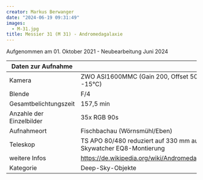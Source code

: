 ```yaml
---
creator: Markus Berwanger
date: "2024-06-19 09:31:49"
images:
  - M-31.jpg
title: Messier 31 (M 31) - Andromedagalaxie
---
```


Aufgenommen am 01. Oktober 2021 - Neubearbeitung Juni 2024

| Daten zur Aufnahme       |                                               |
| ------------------------ | --------------------------------------------- |
| Kamera                   | ZWO ASI1600MMC (Gain 200, Offset 50, -15°C)              |
| Blende                   | F/4                                         |
| Gesamtbelichtungszeit    | 157,5 min          |
| Anzahle der Einzelbilder | 35x RGB 90s                      |
| Aufnahmeort              | Fischbachau (Wörnsmühl/Eben)                  |
| Teleskop                 | TS APO 80/480 reduziert auf 330 mm auf Skywatcher EQ8-Montierung |
| weitere Infos            | https://de.wikipedia.org/wiki/Andromedagalaxie
| Kategorie                | Deep-Sky-Objekte                              |
